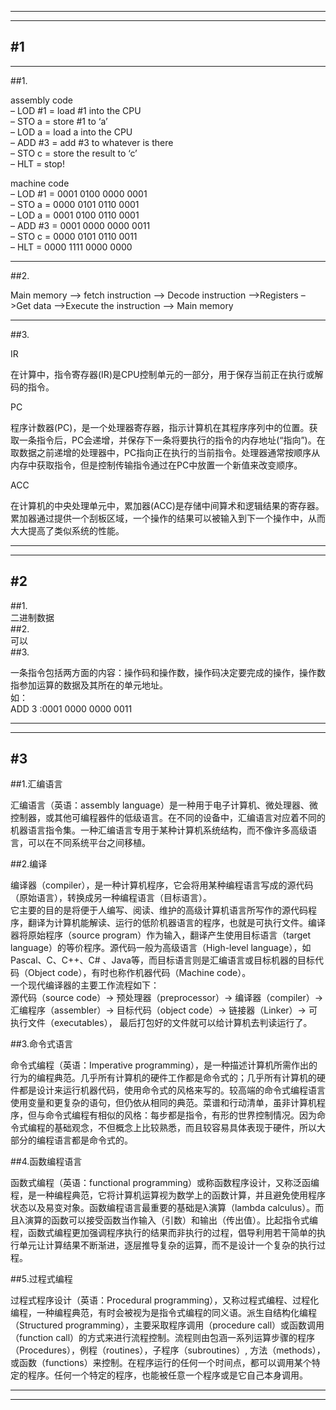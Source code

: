 ------------------------------------
------------------------------------

#1
-

-------------------------------------


##1.<br>

 assembly code<br>
– LOD #1 = load #1 into the CPU<br>
– STO a = store #1 to ‘a’<br>
– LOD a = load a into the CPU<br>
– ADD #3 = add #3 to whatever is there<br>
– STO c = store the result to ‘c’<br>
– HLT = stop!<br>


machine code<br>
– LOD #1 = 
0001 0100 0000 0001<br>
– STO a =
0000 0101 0110 0001<br>
– LOD a =
0001 0100 0110 0001<br>
– ADD #3 =
0001 0000 0000 0011<br>
– STO c =
0000 0101 0110 0011<br>
– HLT =
0000 1111 0000 0000<br>





---------------------------------------

##2.<br>



Main memory –> fetch instruction –> Decode instruction –>Registers –>Get data –>Execute the instruction –> Main memory


-----------------------------------------

##3.<br>

IR<br>

在计算中，指令寄存器(IR)是CPU控制单元的一部分，用于保存当前正在执行或解码的指令。<br>

PC<br>
 
 程序计数器(PC)，是一个处理器寄存器，指示计算机在其程序序列中的位置。获取一条指令后，PC会递增，并保存下一条将要执行的指令的内存地址(“指向”)。在取数据之前递增的处理器中，PC指向正在执行的当前指令。处理器通常按顺序从内存中获取指令，但是控制传输指令通过在PC中放置一个新值来改变顺序。<br>
 
ACC<br>

在计算机的中央处理单元中，累加器(ACC)是存储中间算术和逻辑结果的寄存器。累加器通过提供一个刮板区域，一个操作的结果可以被输入到下一个操作中，从而大大提高了类似系统的性能。<br>





---------------------------
---------------------------

#2
-

##1.<br>
二进制数据<br>
##2.<br>
可以<br>
##3.<br>

一条指令包括两方面的内容：操作码和操作数，操作码决定要完成的操作，操作数指参加运算的数据及其所在的单元地址。<br>
如：<br>
ADD 3 :0001 0000 0000 0011<br>

---------------------------
-----------------------------

#3
-

##1.汇编语言<br>

汇编语言（英语：assembly language）是一种用于电子计算机、微处理器、微控制器，或其他可编程器件的低级语言。在不同的设备中，汇编语言对应着不同的机器语言指令集。一种汇编语言专用于某种计算机系统结构，而不像许多高级语言，可以在不同系统平台之间移植。

##2.编译<br>

编译器（compiler），是一种计算机程序，它会将用某种编程语言写成的源代码（原始语言），转换成另一种编程语言（目标语言）。<br>
它主要的目的是将便于人编写、阅读、维护的高级计算机语言所写作的源代码程序，翻译为计算机能解读、运行的低阶机器语言的程序，也就是可执行文件。编译器将原始程序（source program）作为输入，翻译产生使用目标语言（target language）的等价程序。源代码一般为高级语言（High-level language），如Pascal、C、C++、C# 、Java等，而目标语言则是汇编语言或目标机器的目标代码（Object code），有时也称作机器代码（Machine code）。<br>
一个现代编译器的主要工作流程如下：<br>
源代码（source code）→ 预处理器（preprocessor）→ 编译器（compiler）→ 汇编程序（assembler）→ 目标代码（object code）→ 链接器（Linker）→ 可执行文件（executables）， 最后打包好的文件就可以给计算机去判读运行了。

##3.命令式语言<br>

命令式编程（英语：Imperative programming），是一种描述计算机所需作出的行为的编程典范。几乎所有计算机的硬件工作都是命令式的；几乎所有计算机的硬件都是设计来运行机器代码，使用命令式的风格来写的。较高端的命令式编程语言使用变量和更复杂的语句，但仍依从相同的典范。菜谱和行动清单，虽非计算机程序，但与命令式编程有相似的风格：每步都是指令，有形的世界控制情况。因为命令式编程的基础观念，不但概念上比较熟悉，而且较容易具体表现于硬件，所以大部分的编程语言都是命令式的。

##4.函数编程语言<br>

函数式编程（英语：functional programming）或称函数程序设计，又称泛函编程，是一种编程典范，它将计算机运算视为数学上的函数计算，并且避免使用程序状态以及易变对象。函数编程语言最重要的基础是λ演算（lambda calculus）。而且λ演算的函数可以接受函数当作输入（引数）和输出（传出值）。比起指令式编程，函数式编程更加强调程序执行的结果而非执行的过程，倡导利用若干简单的执行单元让计算结果不断渐进，逐层推导复杂的运算，而不是设计一个复杂的执行过程。

##5.过程式编程<br>

过程式程序设计（英语：Procedural programming），又称过程式编程、过程化编程，一种编程典范，有时会被视为是指令式编程的同义语。派生自结构化编程（Structured programming），主要采取程序调用（procedure call）或函数调用（function call）的方式来进行流程控制。流程则由包涵一系列运算步骤的程序（Procedures），例程（routines），子程序（subroutines）, 方法（methods），或函数（functions）来控制。在程序运行的任何一个时间点，都可以调用某个特定的程序。任何一个特定的程序，也能被任意一个程序或是它自己本身调用。

---------------------------
---------------------------
